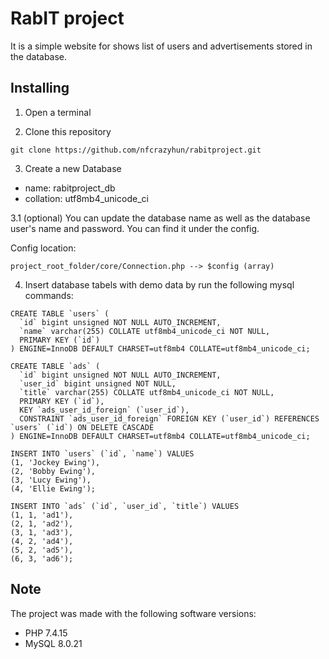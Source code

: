 # RabIT project

It is a simple website for shows list of users and advertisements stored in the database.

## Installing

1. Open a terminal

2. Clone this repository

```
git clone https://github.com/nfcrazyhun/rabitproject.git
```

3. Create a new Database

- name: rabitproject_db
- collation: utf8mb4_unicode_ci

3.1 (optional) You can update the database name as well as the database user's name and password. You can find it under the config.


Config location:
```
project_root_folder/core/Connection.php --> $config (array)
```

4. Insert database tabels with demo data by run the following mysql commands:

```mysql
CREATE TABLE `users` (
  `id` bigint unsigned NOT NULL AUTO_INCREMENT,
  `name` varchar(255) COLLATE utf8mb4_unicode_ci NOT NULL,
  PRIMARY KEY (`id`)
) ENGINE=InnoDB DEFAULT CHARSET=utf8mb4 COLLATE=utf8mb4_unicode_ci;

CREATE TABLE `ads` (
  `id` bigint unsigned NOT NULL AUTO_INCREMENT,
  `user_id` bigint unsigned NOT NULL,
  `title` varchar(255) COLLATE utf8mb4_unicode_ci NOT NULL,
  PRIMARY KEY (`id`),
  KEY `ads_user_id_foreign` (`user_id`),
  CONSTRAINT `ads_user_id_foreign` FOREIGN KEY (`user_id`) REFERENCES `users` (`id`) ON DELETE CASCADE
) ENGINE=InnoDB DEFAULT CHARSET=utf8mb4 COLLATE=utf8mb4_unicode_ci;

INSERT INTO `users` (`id`, `name`) VALUES
(1, 'Jockey Ewing'),
(2, 'Bobby Ewing'),
(3, 'Lucy Ewing'),
(4, 'Ellie Ewing');

INSERT INTO `ads` (`id`, `user_id`, `title`) VALUES
(1, 1, 'ad1'),
(2, 1, 'ad2'),
(3, 1, 'ad3'),
(4, 2, 'ad4'),
(5, 2, 'ad5'),
(6, 3, 'ad6');

```

## Note
The project was made with the following software versions:
- PHP 7.4.15
- MySQL 8.0.21
